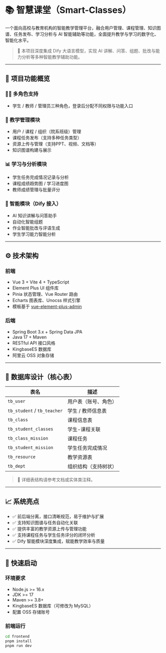 # 📚 智慧课堂（Smart-Classes）

一个面向高校与教育机构的智能教学管理平台，融合用户管理、课程管理、知识图谱、任务发布、学习分析与 AI 智能辅助等功能，全面提升教学与学习的数字化、智能化水平。

> 🌟 本项目深度集成 Dify 大语言模型，实现 AI 讲解、问答、组题、批改与能力分析等多种智能教学辅助功能。

---

## 🔧 项目功能概览

### 🧑‍🏫 多角色支持

- 学生 / 教师 / 管理员三种角色，登录后分配不同权限与功能入口

### 📘 教学管理模块

- 用户 / 课程 / 组织（院系班级）管理
- 课程任务发布（支持多种任务类型）
- 资源上传与管理（支持PPT、视频、文档等）
- 知识图谱构建与展示

### 📊 学习与分析模块

- 学生任务完成情况记录与分析
- 课程成绩趋势图 / 学习进度图
- 教师成绩管理与批量评分

### 🤖 智能模块（Dify 接入）

- AI 知识讲解与问答助手
- 自动化智能组题
- 作业智能批改与评语生成
- 学生学习能力智能分析

---

## ⚙️ 技术架构

### 前端

- Vue 3 + Vite 4 + TypeScript
- Element Plus UI 组件库
- Pinia 状态管理、Vue Router 路由
- Echarts 图表库、Unocss 样式引擎
- 模板基于 [vue-element-plus-admin](https://github.com/tookit/vue-element-admin)

### 后端

- Spring Boot 3.x + Spring Data JPA
- Java 17 + Maven
- RESTful API 接口风格
- KingbaseES 数据库
- 阿里云 OSS 对象存储

---

## 🧱 数据库设计（核心表）

| 表名                        | 描述                 |
| --------------------------- | -------------------- |
| `tb_user`                   | 用户表（账号、角色） |
| `tb_student` / `tb_teacher` | 学生 / 教师信息表    |
| `tb_class`                  | 课程信息表           |
| `tb_student_classes`        | 学生-课程关联        |
| `tb_class_mission`          | 课程任务             |
| `tb_student_mission`        | 学生任务完成情况     |
| `tb_resource`               | 教学资源表           |
| `tb_dept`                   | 组织结构（支持树状） |

> 📌 详细表结构请参考文档或实体类注释。

---

## 📈 系统亮点

- ✅ 前后端分离，接口清晰规范，易于维护与扩展
- ✅ 支持知识图谱与任务自动化关联
- ✅ 提供丰富的教学资源上传与管理功能
- ✅ 支持课程任务与学生任务评分的闭环分析
- ✅ Dify 智能模块深度集成，赋能教学效率与质量

---

## 🚀 快速启动

### 环境要求

- Node.js >= 16.x
- JDK >= 17
- Maven >= 3.8+
- KingbaseES 数据库（可修改为 MySQL）
- 配置 OSS 存储账号

### 前端运行

```bash
cd frontend
pnpm install
pnpm run dev